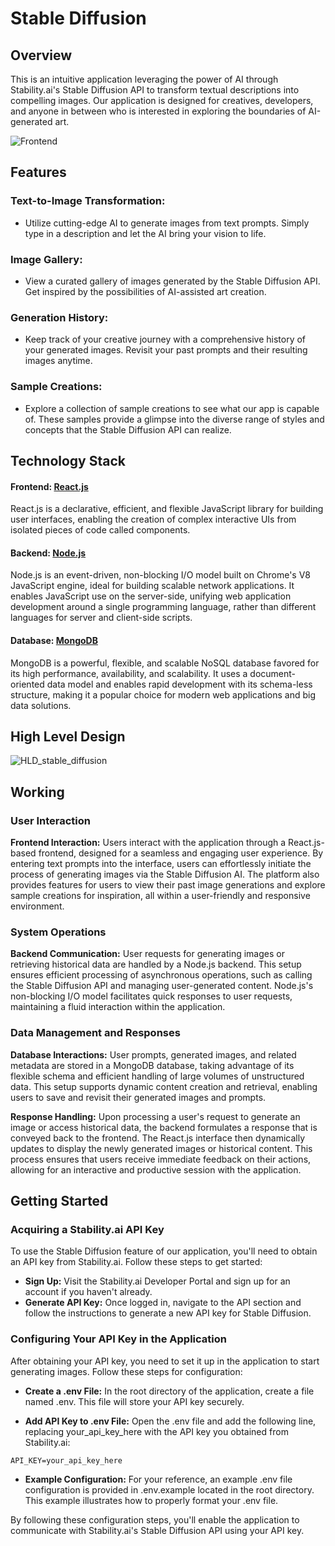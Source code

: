 # Stable Diffusion

## Overview
This is an intuitive application leveraging the power of AI through Stability.ai's Stable Diffusion API to transform textual descriptions into compelling images. Our application is designed for creatives, developers, and anyone in between who is interested in exploring the boundaries of AI-generated art.

![Frontend](https://i.imgur.com/wlmNLAr.png)

## Features
### Text-to-Image Transformation:
- Utilize cutting-edge AI to generate images from text prompts. Simply type in a description and let the AI bring your vision to life.

### Image Gallery:
- View a curated gallery of images generated by the Stable Diffusion API. Get inspired by the possibilities of AI-assisted art creation.

### Generation History:
- Keep track of your creative journey with a comprehensive history of your generated images. Revisit your past prompts and their resulting images anytime.

### Sample Creations:
- Explore a collection of sample creations to see what our app is capable of. These samples provide a glimpse into the diverse range of styles and concepts that the Stable Diffusion API can realize.

## Technology Stack

#### Frontend: [React.js](https://react.dev/)
React.js is a declarative, efficient, and flexible JavaScript library for building user interfaces, enabling the creation of complex interactive UIs from isolated pieces of code called components.

#### Backend: [Node.js](https://nodejs.org/en)

Node.js is an event-driven, non-blocking I/O model built on Chrome's V8 JavaScript engine, ideal for building scalable network applications. It enables JavaScript use on the server-side, unifying web application development around a single programming language, rather than different languages for server and client-side scripts.

#### Database: [MongoDB](https://www.mongodb.com/)

MongoDB is a powerful, flexible, and scalable NoSQL database favored for its high performance, availability, and scalability. It uses a document-oriented data model and enables rapid development with its schema-less structure, making it a popular choice for modern web applications and big data solutions.

## High Level Design

![HLD_stable_diffusion](https://github.com/devzero-inc/stable-diffusion/assets/93814858/a32d0012-7754-4836-91d4-9f821eabe436)

## Working


### User Interaction
**Frontend Interaction:** Users interact with the application through a React.js-based frontend, designed for a seamless and engaging user experience. By entering text prompts into the interface, users can effortlessly initiate the process of generating images via the Stable Diffusion AI. The platform also provides features for users to view their past image generations and explore sample creations for inspiration, all within a user-friendly and responsive environment.

### System Operations
**Backend Communication:** User requests for generating images or retrieving historical data are handled by a Node.js backend. This setup ensures efficient processing of asynchronous operations, such as calling the Stable Diffusion API and managing user-generated content. Node.js's non-blocking I/O model facilitates quick responses to user requests, maintaining a fluid interaction within the application.

### Data Management and Responses
**Database Interactions:** User prompts, generated images, and related metadata are stored in a MongoDB database, taking advantage of its flexible schema and efficient handling of large volumes of unstructured data. This setup supports dynamic content creation and retrieval, enabling users to save and revisit their generated images and prompts.

**Response Handling:** Upon processing a user's request to generate an image or access historical data, the backend formulates a response that is conveyed back to the frontend. The React.js interface then dynamically updates to display the newly generated images or historical content. This process ensures that users receive immediate feedback on their actions, allowing for an interactive and productive session with the application.

## Getting Started
### Acquiring a Stability.ai API Key
To use the Stable Diffusion feature of our application, you'll need to obtain an API key from Stability.ai. Follow these steps to get started:

- **Sign Up:** Visit the Stability.ai Developer Portal and sign up for an account if you haven't already.
- **Generate API Key:** Once logged in, navigate to the API section and follow the instructions to generate a new API key for Stable Diffusion.

### Configuring Your API Key in the Application
After obtaining your API key, you need to set it up in the application to start generating images. Follow these steps for configuration:

- **Create a .env File:** In the root directory of the application, create a file named .env. This file will store your API key securely.

- **Add API Key to .env File:** Open the .env file and add the following line, replacing your_api_key_here with the API key you obtained from Stability.ai:

```
API_KEY=your_api_key_here
```

- **Example Configuration:** For your reference, an example .env file configuration is provided in .env.example located in the root directory. This example illustrates how to properly format your .env file.

By following these configuration steps, you'll enable the application to communicate with Stability.ai's Stable Diffusion API using your API key.
